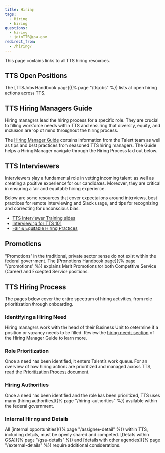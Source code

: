 ```yaml
---
title: Hiring
tags:
  - Hiring
  - hiring
questions:
  - hiring
  - joinTTS@gsa.gov
redirect_from:
  - /hiring/
---
```


This page contains links to all TTS hiring resources.

## TTS Open Positions

The \[TTSJobs Handbook page]({% page "/ttsjobs" %}) lists all open hiring
actions across TTS.

## TTS Hiring Managers Guide

Hiring managers lead the hiring process for a specific role. They are crucial to
filling workforce needs within TTS and ensuring that diversity, equity, and
inclusion are top of mind throughout the hiring process.

The
[Hiring Manager Guide](https://docs.google.com/document/d/1HDZYwc8E5_WepNvj55sqa3gc3W1NkHpd_110mSyD6RQ/edit)
contains information from the Talent team as well as tips and best practices
from seasoned TTS hiring managers. The Guide helps a Hiring Manager navigate
through the Hiring Process laid out below.

## TTS Interviewers

Interviewers play a fundamental role in vetting incoming talent, as well as
creating a positive experience for our candidates. Moreover, they are critical
in ensuring a fair and equitable hiring experience.

Below are some resources that cover expectations around interviews, best
practices for remote interviewing and Slack usage, and tips for recognizing and
correcting for unconscious bias.

- [TTS Interviewer Training slides](https://docs.google.com/presentation/d/17ZNmfN40kPOUlF5e6Xix7UlUH02gKQAkY23MhQusPxw/edit#slide=id.p1)
- [Interviewing for TTS 101](https://docs.google.com/document/d/13MdNbFeWgKWMycdlAhkNSG6Eet3_NAVETnpuIweuMrU/edit#heading=h.arj274vgsryn)
- [Fair & Equitable Hiring Practices](https://handbook.tts.gsa.gov/hiring-staying-or-changing-jobs/fair-and-equitable-hiring-practices)

## Promotions

"Promotions" in the traditional, private sector sense do not exist within the
federal government. The \[Promotions Handbook page]({% page "/promotions" %})
explains Merit Promotions for both Competitive Service (Career) and Excepted
Service positions.

## TTS Hiring Process

The pages below cover the entire spectrum of hiring activities, from role
prioritization through onboarding.

### Identifying a Hiring Need

Hiring managers work with the head of their Business Unit to determine if a
position or vacancy needs to be filled. Review the
[hiring needs section](https://docs.google.com/document/d/1HDZYwc8E5_WepNvj55sqa3gc3W1NkHpd_110mSyD6RQ/edit?ts=5fd020ec#bookmark=id.7wigkxq4jm1i)
of the Hiring Manager Guide to learn more.

### Role Prioritization

Once a need has been identified, it enters Talent’s work queue. For an overview
of how hiring actions are prioritized and managed across TTS, read the
[Prioritization Process document](https://docs.google.com/document/d/1V-7IyFIlLifgRg89TNKTS5oisOF-QdAZsWYCy7ot7AA/edit).

### Hiring Authorities

Once a need has been identified and the role has been prioritized, TTS uses many
\[hiring authorities]({% page "/hiring-authorities" %}) available within the
federal government.

### Internal Hiring and Details

All \[internal opportunities]({% page "/assignee-detail" %}) within TTS,
including details, must be openly shared and competed. \[Details within
GSA]({% page "/gsa-details" %}) and \[details with other
agencies]({% page "/external-details" %}) require additional considerations.
